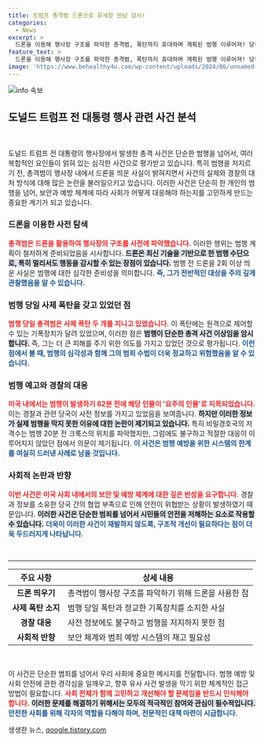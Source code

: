 ```yaml
---
title: 트럼프 총격범 드론으로 유세장 만남 감시!
categories:
  - News
excerpt: >
  드론을 이용해 행사장 구조를 파악한 총격범, 폭탄까지 휴대하며 계획된 범행 이루어져! 당국의 빈틈과 잇따르는 논란에 이목 집중. 조치가 늦어진 진짜 이유는? 클릭하고 진실을 확인하세요!
feature_text: >
  드론을 이용해 행사장 구조를 파악한 총격범, 폭탄까지 휴대하며 계획된 범행 이루어져! 당국의 빈틈과 잇따르는 논란에 이목 집중. 조치가 늦어진 진짜 이유는? 클릭하고 진실을 확인하세요!
image: 'https://www.behealthy4u.com/wp-content/uploads/2024/06/unnamed-file.png'
---
```


<p><img src="https://www.behealthy4u.com/wp-content/uploads/2024/06/unnamed-file.png" alt="info 속보" /></p>

<h2>도널드 트럼프 전 대통령 행사 관련 사건 분석</h2>

<p data-ke-size="size16">&nbsp;</p>

<p>도널드 트럼프 전 대통령의 행사장에서 발생한 총격 사건은 단순한 범행을 넘어서, 여러 복합적인 요인들이 얽혀 있는 심각한 사건으로 평가받고 있습니다. 특히 범행을 저지르기 전, 총격범이 행사장 내에서 드론을 띄운 사실이 밝혀지면서 사건의 실체와 경찰의 대처 방식에 대해 많은 논란을 불러일으키고 있습니다. 이러한 사건은 단순히 한 개인의 범행을 넘어, 보안과 예방 체계에 따라 사회가 어떻게 대응해야 하는지를 고민하게 만드는 중요한 계기가 되고 있습니다.</p>

<h3>드론을 이용한 사전 탐색</h3>

<p><b><span style="color: #ee2323;">총격범은 드론을 활용하여 행사장의 구조를 사전에 파악했습니다.</span></b> 이러한 행위는 범행 계획이 철저하게 준비되었음을 시사합니다. <b><span style="background-color: #21538527;">드론은 최신 기술을 기반으로 한 범행 수단으로, 특히 멀리서도 행동을 감시할 수 있는 장점이 있습니다.</span></b> 범행 전 드론을 2회 이상 띄운 사실은 범행에 대한 심각한 준비성을 의미합니다. <b><span style="color: #1a5490;">즉, 그가 전반적인 대상을 주의 깊게 관찰했음을 알 수 있습니다.</span></b></p>

<h3>범행 당일 사제 폭탄을 갖고 있었던 점</h3>

<p><b><span style="color: #ee2323;">범행 당일 총격범은 사제 폭탄 두 개를 지니고 있었습니다.</span></b> 이 폭탄에는 원격으로 제어할 수 있는 기폭장치가 달려 있었으며, 이러한 점은 <b><span style="background-color: #21538527;">범행이 단순한 총격 사건 이상임을 암시합니다.</span></b> 즉, 그는 더 큰 피해를 주기 위한 의도를 가지고 있었던 것으로 평가됩니다. <b><span style="color: #1a5490;">이런 점에서 볼 때, 범행의 심각성과 함께 그의 범죄 수법이 더욱 정교하고 위험했음을 알 수 있습니다.</span></b></p>

<h3>범행 예고와 경찰의 대응</h3>

<p><b><span style="color: #ee2323;">미국 내에서는 범행이 발생하기 62분 전에 해당 인물이 '요주의 인물'로 지목되었습니다.</span></b> 이는 경찰과 관련 당국이 사전 정보를 가지고 있었음을 보여줍니다. <b><span style="background-color: #21538527;">하지만 이러한 정보가 실제 범행을 막지 못한 이유에 대한 논란이 제기되고 있습니다.</span></b> 특히 비밀경호국의 저격수는 범행 20분 전 크룩스의 위치를 파악했지만, 그럼에도 불구하고 적절한 대응이 이루어지지 않았던 점에서 의문이 제기됩니다. <b><span style="color: #1a5490;">이 사건은 범행 예방을 위한 시스템의 한계를 여실히 드러낸 사례로 남을 것입니다.</span></b></p>

<h3>사회적 논란과 반향</h3>

<p><b><span style="color: #ee2323;">이번 사건은 미국 사회 내에서의 보안 및 예방 체계에 대한 깊은 반성을 요구합니다.</span></b> 경찰과 정보를 소유한 당국 간의 협업 부족으로 인해 안전이 위협받는 상황이 발생하였기 때문입니다. <b><span style="background-color: #21538527;">이러한 사건은 단순한 범죄를 넘어서 시민들의 안전을 저해하는 요소로 작용할 수 있습니다.</span></b> <b><span style="color: #1a5490;">더욱이 이러한 사건이 재발하지 않도록, 구조적 개선이 필요하다는 점이 더욱 두드러지게 나타납니다.</span></b></p>

<p data-ke-size="size16">&nbsp;</p>

<hr>

<table style="width: 100%;">
  <thead>
    <tr>
      <th><b>주요 사항</b></th>
      <th><b>상세 내용</b></th>
    </tr>
  </thead>
  <tbody>
    <tr>
      <td style="text-align: center; height: 17px;"><b>드론 띄우기</b></td>
      <td>총격범이 행사장 구조를 파악하기 위해 드론을 사용한 점</td>
    </tr>
    <tr>
      <td style="text-align: center; height: 17px;"><b>사제 폭탄 소지</b></td>
      <td>범행 당일 폭탄과 정교한 기폭장치를 소지한 사실</td>
    </tr>
    <tr>
      <td style="text-align: center; height: 17px;"><b>경찰 대응</b></td>
      <td>사전 정보에도 불구하고 범행을 저지하지 못한 점</td>
    </tr>
    <tr>
      <td style="text-align: center; height: 17px;"><b>사회적 반향</b></td>
      <td>보안 체계와 범죄 예방 시스템의 재고 필요성</td>
    </tr>
  </tbody>
</table>

<p data-ke-size="size16">&nbsp;</p>

<p>이 사건은 단순한 범죄를 넘어서 우리 사회에 중요한 메시지를 전달합니다. 범행 예방 및 사회 안전에 관한 경각심을 일깨우고, 향후 유사 사건 발생을 막기 위한 체계적인 접근 방법이 필요합니다. <b><span style="color: #ee2323;">사회 전체가 함께 고민하고 개선해야 할 문제임을 반드시 인식해야 합니다.</span></b> <b><span style="background-color: #21538527;">이러한 문제를 해결하기 위해서는 모두의 적극적인 참여와 관심이 필수적입니다.</span></b> <b><span style="color: #1a5490;">안전한 사회를 위해 각자의 역할을 다해야 하며, 전문적인 대책 마련이 시급합니다.</span></b></p>
생생한 뉴스, <a href="https://qoogle.tistory.com" rel="dofollow">qoogle.tistory.com</a>



